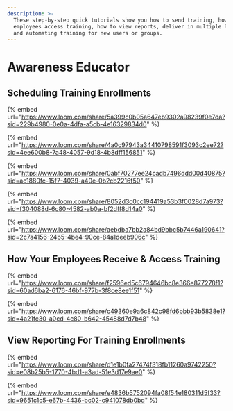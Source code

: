 ```yaml
---
description: >-
  These step-by-step quick tutorials show you how to send training, how
  employees access training, how to view reports, deliver in multiple languages
  and automating training for new users or groups.
---
```


# Awareness Educator

## Scheduling Training Enrollments

{% embed url="https://www.loom.com/share/5a399c0b05a647eb9302a98239f0e7da?sid=229b4980-0e0a-4dfa-a5cb-4e16329834d0" %}

{% embed url="https://www.loom.com/share/4a0c97943a34410798591f3093c2ee72?sid=4ee600b8-7a48-4057-9d18-4b8dff156851" %}

{% embed url="https://www.loom.com/share/0abf70277ee24cadb7496ddd00d40875?sid=ac1880fc-15f7-4039-a40e-0b2cb2216f50" %}

{% embed url="https://www.loom.com/share/8052d3c0cc194419a53b3f0028d7a973?sid=f304088d-6c80-4582-ab0a-bf2dff8d14a0" %}

{% embed url="https://www.loom.com/share/aebdba7bb2a84bd9bbc5b7446a190641?sid=2c7a4156-24b5-4be4-90ce-84a1deeb906c" %}

## How Your Employees Receive & Access Training

{% embed url="https://www.loom.com/share/f2596ed5c6794646bc8e366e877278f1?sid=60ad6ba2-6176-46bf-977b-3f8ce8ee1f51" %}

{% embed url="https://www.loom.com/share/c49360e9a6c842c98fd6bbb93b5838e1?sid=4a21fc30-a0cd-4c80-b642-45488d7d7b48" %}

## View Reporting For Training Enrollments

{% embed url="https://www.loom.com/share/d1e1b0fa27474f318fb11260a9742250?sid=e08b25b5-1770-4bd1-a3ad-51e3d17e9ae0" %}

{% embed url="https://www.loom.com/share/e4836b5752094fa08f54e180311d5f33?sid=9651c1c5-e67b-4436-bc02-c941078db0bd" %}
